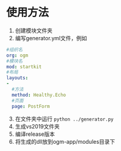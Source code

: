 # 使用方法

1. 创建模块文件夹
2. 编写generator.yml文件，例如
```yaml
#组织名
org: ogm
#模块名
mod: startkit
#布局
layouts:
-
  #方法
  method: Healthy.Echo
  #页面
  page: PostForm
```
3. 在文件夹中运行 `python ../generator.py`
4. 生成vs2019文件夹
5. 编译release版本
6. 将生成的dll放到ogm-app/modules目录下